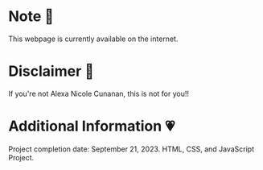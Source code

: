 # Note 🍥
This webpage is currently available on the internet.

# Disclaimer 🎀
If you're not Alexa Nicole Cunanan, this is not for you!!
   
# Additional Information 💗
Project completion date: September 21, 2023.
HTML, CSS, and JavaScript Project.


